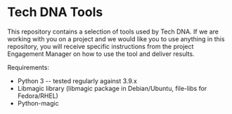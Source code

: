# Tech DNA Tools

This repository contains a selection of tools used by Tech DNA.  If we are
working with you on a project and we would like you to use anything in this
repository, you will receive specific instructions from the project
Engagement Manager on how to use the tool and deliver results.

Requirements:
- Python 3 -- tested regularly against 3.9.x
- Libmagic library (libmagic package in Debian/Ubuntu, file-libs for Fedora/RHEL)
- Python-magic
